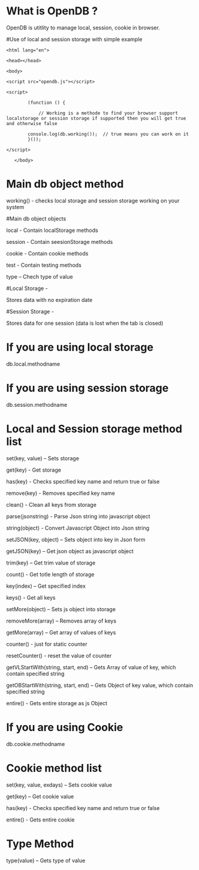 # What is OpenDB ?
OpenDB is utitlity to manage local, session, cookie in browser.

#Use of local and session storage with simple example

<!DOCTYPE html>

    <html lang="en">

    <head></head>

    <body>

	<script src="opendb.js"></script>

  	<script>

    		(function () {

      			// Working is a methode to find your browser support localstorage or session storage if supported then you will get true and otherwise false

			console.log(db.working());  // true means you can work on it
    		}());
    		
  	</script>
  	
       </body>
</html>

# Main db object method

working() - checks local storage and session storage working on your system

#Main db object objects

local  -  Contain localStorage methods

session  -  Contain seesionStorage methods

cookie - Contain cookie methods

test  -  Contain testing methods 

type – Chech type of value


#Local Storage - 

Stores data with no expiration date


#Session Storage - 

Stores data for one session (data is lost when the tab is closed)


# If you are using local storage
db.local.methodname


# If you are using session storage
db.session.methodname 


# Local and Session storage method list

set(key, value) – Sets storage

get(key) - Get storage

has(key) - Checks specified key name and return true or false

remove(key) -  Removes specified key name

clean() - Clean all keys from storage

parse(jsonstring) - Parse Json string into javascript object

string(object) - Convert Javascript Object  into Json string   

setJSON(key, object) – Sets object into key in Json form

getJSON(key) – Get json object as javascript object

trim(key) – Get trim value of storage

count() - Get totle length of storage

key(index) – Get  specified index

keys() - Get all keys

setMore(object) – Sets js object into storage

removeMore(array) – Removes array of keys

getMore(array) – Get array of values of keys

counter() - just for static counter 

resetCounter() - reset the value of counter

getVLStartWith(string, start, end) – Gets Array of value of key, which contain specified string

getOBStartWith(string, start, end) – Gets Object of key value, which contain specified string

entire() - Gets entire storage as js Object


# If you are using Cookie

db.cookie.methodname 


# Cookie method list

set(key, value, exdays) – Sets cookie value

get(key) – Get cookie value

has(key) - Checks specified key name and return true or false

entire() - Gets entire cookie

# Type Method  

type(value) – Gets type of value 
